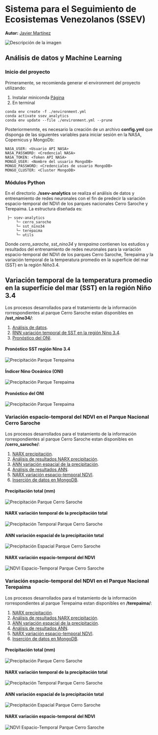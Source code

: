 # Sistema para el Seguimiento de Ecosistemas Venezolanos (SSEV)

**Autor:** [Javier Martínez](https://esglobe.github.io/)


![Descripción de la imagen](./ssev-1.PNG)


## Análisis de datos y Machine Learning

### Inicio del proyecto

Primeramente, se recomienda generar el environment del proyecto utilizando:

1. Instalar miniconda [Página](https://docs.conda.io/en/latest/miniconda.html)
2. En terminal
 ~~~
conda env create -f ./environment.yml
conda activate ssev_analytics
conda env update --file ./environment.yml --prune
~~~

Posteriormenmte, es necesario la creación de un archivo **config.yml** que disponga de las siguientes variables para iniciar sesión en la NASA, Copernicus y MongoDb:

~~~
NASA_USER: <Usuario API NASA>
NASA_PASSWORD: <Credencial NASA>
NASA_TOKEN: <Token API NASA>
MONGO_USER: <Nombre del usuario MongoDB>
MONGO_PASSWORD: <Credenciales de usuario MongoDB>
MONGO_CLUSTER: <Cluster MongoDB>
~~~

### Módulos Python

En el directorio **./ssev-analytics** se realiza el análisis de datos y entrenamiento de redes neuronales con el fin de predecir la variación espacio-temporal del NDVI de los parques nacionales Cerro Saroche y Terepaima.  La estructura diseñada es:

~~~
 ├─ ssev-analytics
     └─ cerro_saroche
     └─ sst_nino34
     └─ terepaima
     └─ utils
~~~

Donde *cerro_saroche*, *sst_nino34* y  *terepaima* contienen los estudios y resultados del entrenamiento de redes neuronales para la variación espacio-temporal del NDVI de los parques Cerro Saroche, Terepaima y la variación temporal de la temperatura promedio en la superficie del mar (SST) en la región Niño3.4. 

## Variación temporal de la temperatura promedio en la superficie del mar (SST) en la región Niño 3.4

Los procesos desarrollados para el tratamiento de la información rorrespondientes al parque Cerro Saroche estan disponibles en **/sst_nino34/**:

1. [Análisis de datos](./sst_nino34/1_analisis_sst_nino34.ipynb).
2. [RNN variación temporal de SST en la región Nino 3.4](./sst_nino34/2_experimento_rnn_sst.ipynb).
3. [Pronóstico del ONI](./sst_nino34/3_forecast_oni_rnn_sst.ipynb).

#### Pronóstico SST región Nino 3.4

![Precipitación Parque Terepaima](./sst_nino34/figures/nino34/pronostico_sstt.png)

#### Índicer Nino Oceánico (ONI)

![Precipitación Parque Terepaima](./sst_nino34/figures/nino34/oni.png)

#### Pronóstico del ONI

![Precipitación Parque Terepaima](./sst_nino34/figures/nino34/pronostico_oni.png)

### Variación espacio-temporal del NDVI en el Parque Nacional Cerro Saroche

Los procesos desarrollados para el tratamiento de la información rorrespondientes al parque Cerro Saroche estan disponibles en **/cerro_saroche/**:

1. [NARX precipitación](./cerro_saroche/1_precipitacion_narx.ipynb).
2. [Análisis de resultados NARX precipitación](./cerro_saroche/2_narx_precipitacion_analysis.ipynb).
3. [ANN variación espacial de la precipitación](./cerro_saroche/3_ann_precipitacion.ipynb).
4. [Análisis de resultados ANN](./cerro_saroche/4_ann_precipitacion_analysis.ipynb).
5. [NARX variación espacio-temporal NDVI](./cerro_saroche/5_narx_ndvi_analysis.ipynb).
6. [Inserción de datos en MongoDB](./cerro_saroche/6_mongo_insercion.ipynb).

#### Precipitación total (mm)

![Precipitación Parque Cerro Saroche](./cerro_saroche/figures/precipitacion_cerro_saroche.png)

#### NARX variación temporal de la precipitación total

![Precipitación Temporal Parque Cerro Saroche](./cerro_saroche/figures/narx_precipitacion.png)

#### ANN variación espacial de la precipitación total

![Precipitación Espacial Parque Cerro Saroche](./cerro_saroche/figures/ann_precipitacion.png)

#### NARX variación espacio-temporal del NDVI

![NDVI Espacio-Temporal  Parque Cerro Saroche](./cerro_saroche/figures/narx_ndvi.png)


### Variación espacio-temporal del NDVI en el Parque Nacional Terepaima

Los procesos desarrollados para el tratamiento de la información rorrespondientes al parque Terepaima estan disponibles en **/terepaima/**:

1. [NARX precipitación](./terepaima/1_precipitacion_narx.ipynb).
2. [Análisis de resultados NARX precipitación](./terepaima/2_narx_precipitacion_analysis.ipynb).
3. [ANN variación espacial de la precipitación](./terepaima/3_ann_precipitacion.ipynb).
4. [Análisis de resultados ANN](./terepaima/4_ann_precipitacion_analysis.ipynb).
5. [NARX variación espacio-temporal NDVI](./terepaima/5_narx_ndvi_analysis.ipynb).
6. [Inserción de datos en MongoDB](./terepaima/6_mongo_insercion.ipynb).

#### Precipitación total (mm)

![Precipitación Parque Cerro Saroche](./terepaima/figures/precipitacion_terepaima.png)

#### NARX variación temporal de la precipitación total

![Precipitación Temporal Parque Cerro Saroche](./terepaima/figures/narx_precipitacion_terepaima.png)

#### ANN variación espacial de la precipitación total

![Precipitación Espacial Parque Cerro Saroche](./terepaima/figures/ann_precipitacion_terepaima.png)

#### NARX variación espacio-temporal del NDVI

![NDVI Espacio-Temporal  Parque Cerro Saroche](./terepaima/figures/narx_ndvi.png)
